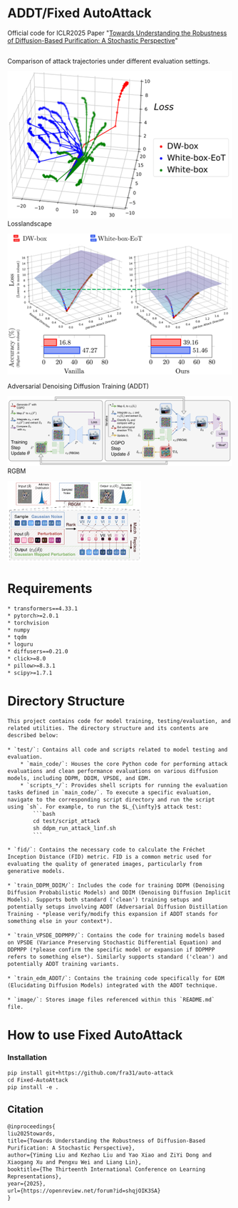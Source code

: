 # ADDT/Fixed AutoAttack
Official code for ICLR2025 Paper "[Towards Understanding the Robustness of Diffusion-Based Purification: A Stochastic Perspective](https://openreview.net/forum?id=shqjOIK3SA)"


##

Comparison of attack trajectories under different evaluation settings.

![](./image/attack_illu.png "attack direction.")
Losslandscape

![](./image/main_img.png "Adversarial attack visualization.")

Adversarial Denoising Diffusion Training (ADDT)

![](./image/graph_loss.png "Adversarial Denoising Diffusion Training.")
RGBM

<img src="./image/gaussian_resample.png" width="300">

# Requirements
```
* transformers==4.33.1
* pytorch>=2.0.1
* torchvision
* numpy
* tqdm
* loguru
* diffusers==0.21.0
* click>=8.0
* pillow>=8.3.1
* scipy>=1.7.1
```
  

# Directory Structure
```
This project contains code for model training, testing/evaluation, and related utilities. The directory structure and its contents are described below:

* `test/`: Contains all code and scripts related to model testing and evaluation.
    * `main_code/`: Houses the core Python code for performing attack evaluations and clean performance evaluations on various diffusion models, including DDPM, DDIM, VPSDE, and EDM.
    * `scripts_*/`: Provides shell scripts for running the evaluation tasks defined in `main_code/`. To execute a specific evaluation, navigate to the corresponding script directory and run the script using `sh`. For example, to run the $L_{\infty}$ attack test:
        ```bash
        cd test/script_attack
        sh ddpm_run_attack_linf.sh
        ```

* `fid/`: Contains the necessary code to calculate the Fréchet Inception Distance (FID) metric. FID is a common metric used for evaluating the quality of generated images, particularly from generative models.

* `train_DDPM_DDIM/`: Includes the code for training DDPM (Denoising Diffusion Probabilistic Models) and DDIM (Denoising Diffusion Implicit Models). Supports both standard ('clean') training setups and potentially setups involving ADDT (Adversarial Diffusion Distillation Training - *please verify/modify this expansion if ADDT stands for something else in your context*).

* `train_VPSDE_DDPMPP/`: Contains the code for training models based on VPSDE (Variance Preserving Stochastic Differential Equation) and DDPMPP (*please confirm the specific model or expansion if DDPMPP refers to something else*). Similarly supports standard ('clean') and potentially ADDT training variants.

* `train_edm_ADDT/`: Contains the training code specifically for EDM (Elucidating Diffusion Models) integrated with the ADDT technique.

* `image/`: Stores image files referenced within this `README.md` file.
```

# How to use Fixed AutoAttack

### Installation

```
pip install git+https://github.com/fra31/auto-attack
cd Fixed-AutoAttack
pip install -e .
```

## Citation
```
@inproceedings{
liu2025towards,
title={Towards Understanding the Robustness of Diffusion-Based Purification: A Stochastic Perspective},
author={Yiming Liu and Kezhao Liu and Yao Xiao and ZiYi Dong and Xiaogang Xu and Pengxu Wei and Liang Lin},
booktitle={The Thirteenth International Conference on Learning Representations},
year={2025},
url={https://openreview.net/forum?id=shqjOIK3SA}
}
```


